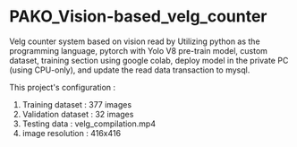 # PAKO_Vision-based_velg_counter
Velg counter system based on vision read by Utilizing python as the programming language, pytorch with Yolo V8 pre-train model, custom dataset, training section using google colab, deploy model in the private PC (using CPU-only), and update the read data transaction to mysql.

This project's configuration : 
1. Training dataset : 377 images 
2. Validation dataset : 32 images
3. Testing data : velg_compilation.mp4
4. image resolution : 416x416
